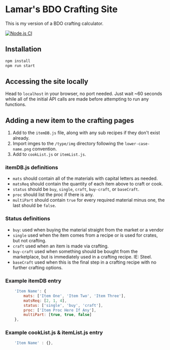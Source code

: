 # Lamar's BDO Crafting Site

This is my version of a BDO crafting calculator.

[![Node.js CI](https://github.com/aylamar/bdo-crafting-site/actions/workflows/node.js.yml/badge.svg)](https://github.com/aylamar/bdo-crafting-site/actions/workflows/node.js.yml)

## Installation

```bash
npm install
npm run start
```

## Accessing the site locally

Head to `localhost` in your browser, no port needed. Just wait ~60 seconds while all of the initial API calls are made before attempting to run any functions.

## Adding a new item to the crafting pages

1. Add to the `itemDB.js` file, along with any sub recipes if they don't exist already.
2. Import imges to the `/type/img` directory following the `lower-case-name.png` convention.
3. Add to `cookList.js` or `itemList.js`.

### itemDB.js definitions

- `mats` should contain all of the materials with capital letters as needed.
- `matsReq` should contain the quantity of each item above to craft or cook.
- `status` should be `buy`, `single`, `craft`, `buy-craft`, or `baseCraft`.
- `proc` should list the proc if there is any.
- `multiPart` should contain `true` for every required material minus one, the last should be `false`.

### Status definitions

- `buy`: used when buying the material straight from the market or a vendor
- `single` used when the item comes from a recipe or is used for crates, but not crafting.
- `craft` used when an item is made via crafting.
- `buy-craft` used when something should be bought from the marketplace, but is immediately used in a crafting recipe. IE: Steel.
- `baseCraft` used when this is the final step in a crafting recipe with no further crafting options.

### Example itemDB entry

```javascript
    'Item Name': {
        mats: ['Item One', 'Item Two', 'Item Three'],
        matsReq: [2, 1, 4],
        status: ['single', 'buy', 'craft'],
        proc: ['Item Proc Here If Any'],
        multiPart: [true, true, false]
    },
```

### Example cookList.js & itemList.js entry

```javascript
    'Item Name' : {},
```
